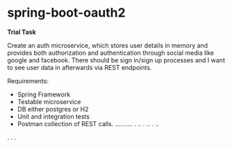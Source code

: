 # spring-boot-oauth2
**Trial Task**

Create an auth microservice, which stores user details in memory and provides both authorization and authentication through social media like google and facebook. There should be sign in/sign up processes and I want to see user data in afterwards via REST endpoints.

Requirements:
* Spring Framework
* Testable microservice
* DB either postgres or H2
* Unit and integration tests
* Postman collection of REST calls.
..........
.
..
.
..
.
..

.
.
.



